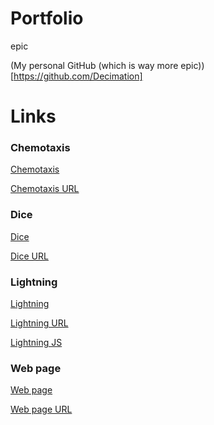 # Portfolio
epic

(My personal GitHub (which is way more epic))[https://github.com/Decimation]

# Links



### Chemotaxis
[Chemotaxis](https://github.com/StantonR16/Chemotaxis)

[Chemotaxis URL](https://stantonr16.github.io/Chemotaxis/)

### Dice
[Dice](https://github.com/StantonR16/Dice)

[Dice URL](https://stantonr16.github.io/Dice/)

### Lightning
[Lightning](https://github.com/StantonR16/lightning2)

[Lightning URL](https://stantonr16.github.io/lightning2/)

[Lightning JS]()

### Web page
[Web page](https://github.com/StantonR16/TestPage)

[Web page URL](https://stantonr16.github.io/TestPage/)

